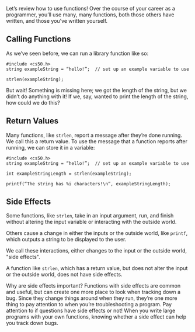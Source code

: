 Let’s review how to use functions!  Over the course of your career as a programmer, you’ll use many, many functions, both those others have written, and those you’ve written yourself.

## Calling Functions

As we’ve seen before, we can run a library function like so:

```
#include <cs50.h>
string exampleString = “hello!”;  // set up an example variable to use

strlen(exampleString);
```

But wait!  Something is missing here; we got the length of the string, but we didn’t do anything with it!  If we, say, wanted to print the length of the string, how could we do this?

## Return Values

Many functions, like `strlen`, report a message after they’re done running.  We call this a return value.  To use the message that a function reports after running, we can store it in a variable:

```
#include <cs50.h>
string exampleString = “hello!”;  // set up an example variable to use

int exampleStringLength = strlen(exampleString);

printf(“The string has %i characters!\n”, exampleStringLength);
```

## Side Effects

Some functions, like `strlen`, take in an input argument, run, and finish without altering the input variable or interacting with the outside world.

Others cause a change in either the inputs or the outside world, like `printf`, which outputs a string to be displayed to the user.

We call these interactions, either changes to the input or the outside world, "side effects".

A function like `strlen`, which has a return value, but does not alter the input or the outside world, does not have side effects.

Why are side effects important?  Functions with side effects are common and useful, but can create one more place to look when tracking down a bug.  Since they change things around when they run, they’re one more thing to pay attention to when you’re troubleshooting a program.  Pay attention to if questions have side effects or not!  When you write large programs with your own functions, knowing whether a side effect can help you track down bugs.

